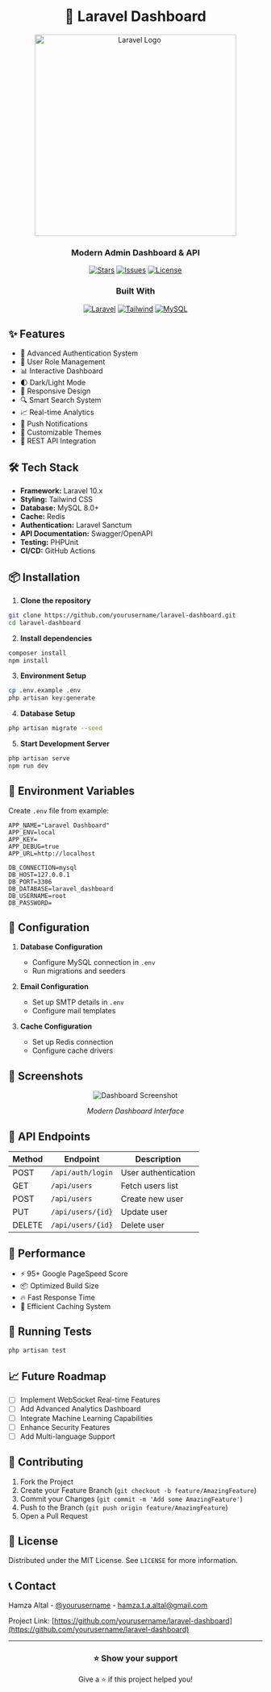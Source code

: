 <div align="center">
  
# 🚀 Laravel Dashboard

<img src="https://raw.githubusercontent.com/laravel/art/master/logo-lockup/5%20SVG/2%20CMYK/1%20Full%20Color/laravel-logolockup-cmyk-red.svg" width="400" alt="Laravel Logo">

### Modern Admin Dashboard & API

[![Stars](https://img.shields.io/github/stars/yourusername/laravel-dashboard?style=for-the-badge&logo=github&color=yellow)](https://github.com/yourusername/laravel-dashboard/stargazers)
[![Issues](https://img.shields.io/github/issues/yourusername/laravel-dashboard?style=for-the-badge&logo=github&color=red)](https://github.com/yourusername/laravel-dashboard/issues)
[![License](https://img.shields.io/github/license/yourusername/laravel-dashboard?style=for-the-badge&logo=github&color=blue)](LICENSE)

</div>

<div align="center">
  
### Built With
  
[![Laravel][Laravel.com]][Laravel-url] [![Tailwind][Tailwind.com]][Tailwind-url] [![MySQL][MySQL.com]][MySQL-url]

[Laravel.com]: https://img.shields.io/badge/Laravel-FF2D20?style=for-the-badge&logo=laravel&logoColor=white
[Laravel-url]: https://laravel.com
[Tailwind.com]: https://img.shields.io/badge/Tailwind-38B2AC?style=for-the-badge&logo=tailwind-css&logoColor=white
[Tailwind-url]: https://tailwindcss.com
[MySQL.com]: https://img.shields.io/badge/MySQL-00000F?style=for-the-badge&logo=mysql&logoColor=white
[MySQL-url]: https://www.mysql.com

</div>

## ✨ Features

- 🔐 Advanced Authentication System
- 👤 User Role Management
- 📊 Interactive Dashboard
- 🌓 Dark/Light Mode
- 📱 Responsive Design
- 🔍 Smart Search System
- 📈 Real-time Analytics
- 🔔 Push Notifications
- 🎨 Customizable Themes
- 🚀 REST API Integration

## 🛠️ Tech Stack

- **Framework:** Laravel 10.x
- **Styling:** Tailwind CSS
- **Database:** MySQL 8.0+
- **Cache:** Redis
- **Authentication:** Laravel Sanctum
- **API Documentation:** Swagger/OpenAPI
- **Testing:** PHPUnit
- **CI/CD:** GitHub Actions

## 📦 Installation

1. **Clone the repository**
```bash
git clone https://github.com/yourusername/laravel-dashboard.git
cd laravel-dashboard
```

2. **Install dependencies**
```bash
composer install
npm install
```

3. **Environment Setup**
```bash
cp .env.example .env
php artisan key:generate
```

4. **Database Setup**
```bash
php artisan migrate --seed
```

5. **Start Development Server**
```bash
php artisan serve
npm run dev
```

## 📝 Environment Variables

Create `.env` file from example:

```env
APP_NAME="Laravel Dashboard"
APP_ENV=local
APP_KEY=
APP_DEBUG=true
APP_URL=http://localhost

DB_CONNECTION=mysql
DB_HOST=127.0.0.1
DB_PORT=3306
DB_DATABASE=laravel_dashboard
DB_USERNAME=root
DB_PASSWORD=
```

## 🔧 Configuration

1. **Database Configuration**
   - Configure MySQL connection in `.env`
   - Run migrations and seeders

2. **Email Configuration**
   - Set up SMTP details in `.env`
   - Configure mail templates

3. **Cache Configuration**
   - Set up Redis connection
   - Configure cache drivers

## 📱 Screenshots

<div align="center">
<img src="/api/placeholder/800/400" alt="Dashboard Screenshot">
<p><em>Modern Dashboard Interface</em></p>
</div>

## 🎯 API Endpoints

| Method | Endpoint | Description |
|--------|----------|-------------|
| POST   | `/api/auth/login` | User authentication |
| GET    | `/api/users` | Fetch users list |
| POST   | `/api/users` | Create new user |
| PUT    | `/api/users/{id}` | Update user |
| DELETE | `/api/users/{id}` | Delete user |

## 🚀 Performance

- ⚡️ 95+ Google PageSpeed Score
- 📦 Optimized Build Size
- 🔥 Fast Response Time
- 🔄 Efficient Caching System

## 🧪 Running Tests

```bash
php artisan test
```

## 📈 Future Roadmap

- [ ] Implement WebSocket Real-time Features
- [ ] Add Advanced Analytics Dashboard
- [ ] Integrate Machine Learning Capabilities
- [ ] Enhance Security Features
- [ ] Add Multi-language Support

## 🤝 Contributing

1. Fork the Project
2. Create your Feature Branch (`git checkout -b feature/AmazingFeature`)
3. Commit your Changes (`git commit -m 'Add some AmazingFeature'`)
4. Push to the Branch (`git push origin feature/AmazingFeature`)
5. Open a Pull Request

## 📄 License

Distributed under the MIT License. See `LICENSE` for more information.

## 📞 Contact

Hamza Altal - [@yourusername](https://twitter.com/yourusername) - hamza.t.a.altal@gmail.com

Project Link: [https://github.com/yourusername/laravel-dashboard](https://github.com/yourusername/laravel-dashboard)

---

<div align="center">
  
### ⭐️ Show your support

Give a ⭐️ if this project helped you!

</div>
